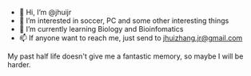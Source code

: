 - 👋 Hi, I’m @jhuijr
- 👀 I’m interested in soccer, PC and some other interesting things
- 🌱 I’m currently learning Biology and Bioinfomatics
- 📫 If anyone want to reach me, just send to jhuizhang.jr@gmail.com

<!---
jhuijr/jhuijr is a ✨ special ✨ repository because its `README.md` (this file) appears on your GitHub profile.
You can click the Preview link to take a look at your changes.
--->

My past half life doesn't give me a fantastic memory, so maybe I will be harder.
